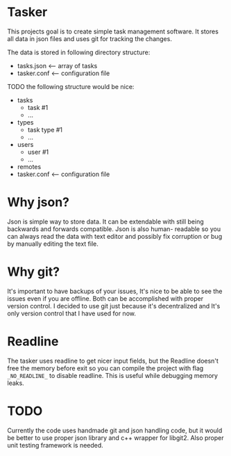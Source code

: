 Tasker
======

This projects goal is to create simple task management software.
It stores all data in json files and uses git for tracking
the changes.

The data is stored in following directory structure:
 * tasks.json <-- array of tasks
 * tasker.conf <-- configuration file

TODO the following structure would be nice:
 * tasks
   * task #1
   * ...
 * types
   * task type #1
   * ...
 * users
   * user #1
   * ...
 * remotes
 * tasker.conf <-- configuration file


Why json?
=========

Json is simple way to store data. It can be extendable with still
being backwards and forwards compatible.  Json is also human-
readable so you can always read the data with text editor and
possibly fix corruption or bug by manually editing the text
file.

Why git?
========

It's important to have backups of your issues, It's nice to be able to see
the issues even if you are offline. Both can be accomplished with proper
version control. I decided to use git just because it's decentralized and
It's only version control that I have used for now.

Readline
========

The tasker uses readline to get nicer input fields, but the Readline doesn't
free the memory before exit so you can compile the project with flag `_NO_READLINE_`
to disable readline. This is useful while debugging memory leaks.

TODO
====

Currently the code uses handmade git and json handling code, but
it would be better to use proper json library and c++ wrapper for
libgit2. Also proper unit testing framework is needed.
